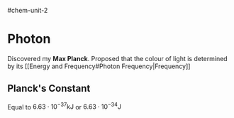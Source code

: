 #chem-unit-2 
# Photon
Discovered my **Max Planck**.
Proposed that the colour of light is determined by its [[Energy and Frequency#Photon Frequency|Frequency]]
## Planck's Constant
Equal to $6.63\cdot10^{-37}\text{kJ}$  or $6.63\cdot10^{-34}\text{J}$
